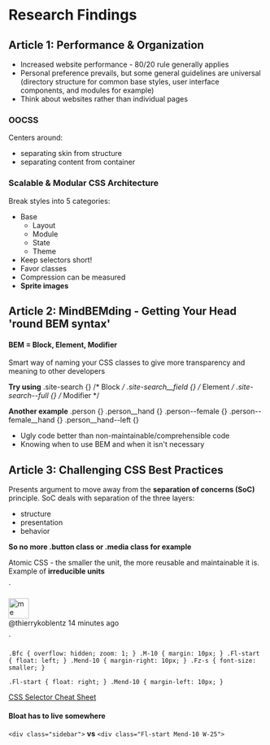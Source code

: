 # Research Findings

## Article 1: Performance & Organization

* Increased website performance - 80/20 rule generally applies
* Personal preference prevails, but some general guidelines are universal (directory structure for common base styles, user interface components, and modules for example)
* Think about websites rather than individual pages

### OOCSS
Centers around:
* separating skin from structure
* separating content from container

### Scalable & Modular CSS Architecture
Break styles into 5 categories:
* Base
  * Layout
  * Module
  * State
  * Theme
* Keep selectors short!
* Favor classes
* Compression can be measured
* **Sprite images**

## Article 2: MindBEMding - Getting Your Head 'round BEM syntax'

#### BEM = Block, Element, Modifier
Smart way of naming your CSS classes to give more transparency and meaning to other developers

**Try using**
.site-search {} /* Block */
.site-search__field {} /* Element */
.site-search--full {} /* Modifier */

**Another example**
.person {}
.person__hand {}
.person--female {}
.person--female__hand {}
.person__hand--left {}

* Ugly code better than non-maintainable/comprehensible code
* Knowing when to use BEM and when it isn't necessary

## Article 3: Challenging CSS Best Practices

Presents argument to move away from the **separation of concerns (SoC)** principle.
SoC deals with separation of the three layers:
* structure
* presentation
* behavior

**So no more .button class or .media class for example**

Atomic CSS - the smaller the unit, the more reusable and maintainable it is.
Example of **irreducible units**

`<div class="Bfc M-10">
    <a href="http://twitter.com/thierrykoblentz" class="Fl-start Mend-10">
        <img src="thierry.jpg" alt="me" width="40" />
    </a>
    <div class="Bfc Fz-s">
        @thierrykoblentz 14 minutes ago
    </div>
</div>`

`.Bfc {
    overflow: hidden;
    zoom: 1;
}
.M-10 {
    margin: 10px;
}
.Fl-start {
    float: left;
}
.Mend-10 {
    margin-right: 10px;
}
.Fz-s {
    font-size: smaller;
}`

`.Fl-start {
    float: right;
}
.Mend-10 {
    margin-left: 10px;
}`

[CSS Selector Cheat Sheet](http://docs.emmet.io/cheat-sheet/)

#### Bloat has to live somewhere

`<div class="sidebar">`
**vs**
`<div class="Fl-start Mend-10 W-25">`



